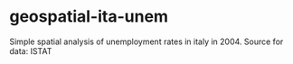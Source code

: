 # geospatial-ita-unem


Simple spatial analysis of unemployment rates in italy in 2004.
Source for data: ISTAT

